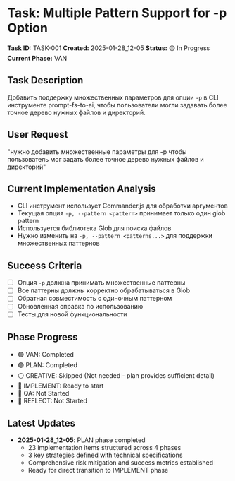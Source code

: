 # Task: Multiple Pattern Support for -p Option

**Task ID:** TASK-001
**Created:** 2025-01-28_12-05
**Status:** 🟡 In Progress
**Current Phase:** VAN

## Task Description
Добавить поддержку множественных параметров для опции `-p` в CLI инструменте prompt-fs-to-ai, чтобы пользователи могли задавать более точное дерево нужных файлов и директорий.

## User Request
"нужно добавить множественные параметры для -p чтобы пользователь мог задать более точное дерево нужных файлов и директорий"

## Current Implementation Analysis
- CLI инструмент использует Commander.js для обработки аргументов
- Текущая опция `-p, --pattern <pattern>` принимает только один glob pattern
- Используется библиотека Glob для поиска файлов
- Нужно изменить на `-p, --pattern <patterns...>` для поддержки множественных паттернов

## Success Criteria
- [ ] Опция `-p` должна принимать множественные паттерны
- [ ] Все паттерны должны корректно обрабатываться в Glob
- [ ] Обратная совместимость с одиночным паттерном
- [ ] Обновленная справка по использованию
- [ ] Тесты для новой функциональности

## Phase Progress
- 🟢 VAN: Completed
- 🟢 PLAN: Completed
- ⚪ CREATIVE: Skipped (Not needed - plan provides sufficient detail)
- 🔴 IMPLEMENT: Ready to start
- 🔴 QA: Not Started
- 🔴 REFLECT: Not Started

## Latest Updates
- **2025-01-28_12-05**: PLAN phase completed
  - 23 implementation items structured across 4 phases
  - 3 key strategies defined with technical specifications
  - Comprehensive risk mitigation and success metrics established
  - Ready for direct transition to IMPLEMENT phase